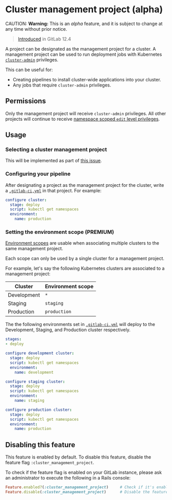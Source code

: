 # Cluster management project (alpha)

CAUTION: **Warning:**
This is an _alpha_ feature, and it is subject to change at any time without
prior notice.

> [Introduced](https://gitlab.com/gitlab-org/gitlab/merge_requests/17866) in GitLab 12.4

A project can be designated as the management project for a cluster.
A management project can be used to run deployment jobs with
Kubernetes
[`cluster-admin`](https://kubernetes.io/docs/reference/access-authn-authz/rbac/#user-facing-roles)
privileges.

This can be useful for:

- Creating pipelines to install cluster-wide applications into your cluster.
- Any jobs that require `cluster-admin` privileges.

## Permissions

Only the management project will receive `cluster-admin` privileges. All
other projects will continue to receive [namespace scoped `edit` level privileges](../project/clusters/index.md#rbac-cluster-resources).

## Usage

### Selecting a cluster management project

This will be implemented as part of [this
issue](https://gitlab.com/gitlab-org/gitlab/issues/32810).

### Configuring your pipeline

After designating a project as the management project for the cluster,
write a [`.gitlab-ci,yml`](../../ci/yaml/README.md) in that project. For example:

```yaml
configure cluster:
  stage: deploy
  script: kubectl get namespaces
  environment:
    name: production
```

### Setting the environment scope **(PREMIUM)**

[Environment
scopes](../project/clusters/index.md#setting-the-environment-scope-premium)
are usable when associating multiple clusters to the same management
project.

Each scope can only be used by a single cluster for a management project.

For example, let's say the following Kubernetes clusters are associated
to a management project:

| Cluster     | Environment scope |
| ----------- | ----------------- |
| Development | `*`               |
| Staging     | `staging`         |
| Production  | `production`      |

The the following environments set in
[`.gitlab-ci.yml`](../../ci/yaml/README.md) will deploy to the
Development, Staging, and Production cluster respectively.

```yaml
stages:
- deploy

configure development cluster:
  stage: deploy
  script: kubectl get namespaces
  environment:
    name: development

configure staging cluster:
  stage: deploy
  script: kubectl get namespaces
  environment:
    name: staging

configure production cluster:
  stage: deploy
  script: kubectl get namespaces
  environment:
    name: production
```

## Disabling this feature

This feature is enabled by default. To disable this feature, disable the
feature flag `:cluster_management_project`.

To check if the feature flag is enabled on your GitLab instance,
please ask an administrator to execute the following in a Rails console:

```ruby
Feature.enabled?(:cluster_management_project)     # Check if it's enabled or not.
Feature.disable(:cluster_management_project)      # Disable the feature flag.
```
